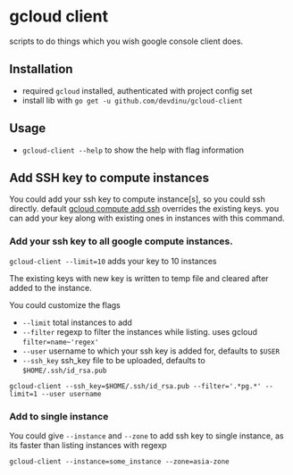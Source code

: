 # gcloud client

 scripts to do things which you wish google console client does.

## Installation
- required `gcloud` installed, authenticated with project config set
- install lib with `go get -u github.com/devdinu/gcloud-client`

## Usage
- `gcloud-client --help` to show the help with flag information

## Add SSH key to compute instances

You could add your ssh key to compute instance[s], so you could ssh directly. default [gcloud compute add ssh](https://cloud.google.com/compute/docs/instances/adding-removing-ssh-keys) overrides the existing keys.
you can add your key along with existing ones in instances with this command.

### Add your ssh key to all google compute instances.
`gcloud-client --limit=10` adds your key to 10 instances

The existing keys with new key is written to temp file and cleared after added to the instance.

You could customize the flags
- `--limit` total instances to add
- `--filter` regexp to filter the instances while listing. uses gcloud `filter=name~'regex'`
- `--user` username to which your ssh key is added for, defaults to `$USER`
- `--ssh_key` ssh_key file to be uploaded, defaults to `$HOME/.ssh/id_rsa.pub`


```
gcloud-client --ssh_key=$HOME/.ssh/id_rsa.pub --filter='.*pg.*' --limit=1 --user username
```

### Add to single instance
You could give `--instance` and `--zone` to add ssh key to single instance, as its faster than listing instances with regexp

```
gcloud-client --instance=some_instance --zone=asia-zone
```
